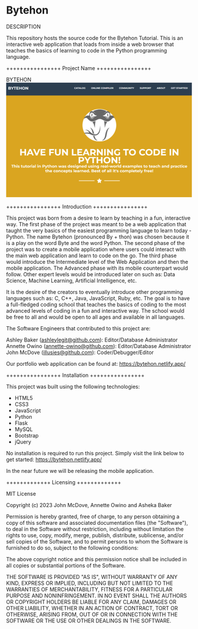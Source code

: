 # Bytehon

DESCRIPTION

This repository hosts the source code for the Bytehon Tutorial. This is an interactive web application that loads from inside a web browser that teaches the basics of learning to code in the Python programming language.


++++++++++++++++  Project Name  ++++++++++++++++

BYTEHON
<img src="/assets/img/bytehon-landingpage-snippet.png">


++++++++++++++++  Introduction ++++++++++++++++

This project was born from a desire to learn by teaching in a fun, interactive way. The first phase of the project was meant to be a web application that taught the very basics of the easiest programming language to learn today - Python. The name Bytehon (pronounced By + thon) was chosen because it is a play on the word Byte and the word Python. The second phase of the project was to create a mobile application where users could interact with the main web application and learn to code on the go. The third phase would introduce the Intermediate level of the Web Application and then the mobile application. The Advanced phase with its mobile counterpart would follow. Other expert levels would be introduced later on such as: Data Science, Machine Learning, Artificial Intelligence, etc.

It is the desire of the creators to eventually introduce other programming languages such as: C, C++, Java, JavaScript, Ruby, etc. The goal is to have a full-fledged coding school that teaches the basics of coding to the most advanced levels of coding in a fun and interactive way. The school would be free to all and would be open to all ages and available in all languages.

The Software Engineers that contributed to this project are:

Ashley Baker (ashleylegit@github.com): Editor/Database Administrator
Annette Owino (annette-owino@github.com): Editor/Database Administrator
John McDove (illusies@github.com): Coder/Debugger/Editor

Our portfolio web application can be found at: https://bytehon.netlify.app/


++++++++++++++++  Installation  ++++++++++++++++

This project was built using the following technologies:
- HTML5
- CSS3
- JavaScript
- Python
- Flask
- MySQL
- Bootstrap
- jQuery

No installation is required to run this project. Simply visit the link below to get started: https://bytehon.netlify.app/

In the near future we will be releasing the mobile application.


+++++++++++++  Licensing  +++++++++++++

MIT License

Copyright (c) 2023 John McDove, Annette Owino and Asheka Baker

Permission is hereby granted, free of charge, to any person obtaining a copy
of this software and associated documentation files (the "Software"), to deal
in the Software without restriction, including without limitation the rights
to use, copy, modify, merge, publish, distribute, sublicense, and/or sell
copies of the Software, and to permit persons to whom the Software is
furnished to do so, subject to the following conditions:

The above copyright notice and this permission notice shall be included in all
copies or substantial portions of the Software.

THE SOFTWARE IS PROVIDED "AS IS", WITHOUT WARRANTY OF ANY KIND, EXPRESS OR
IMPLIED, INCLUDING BUT NOT LIMITED TO THE WARRANTIES OF MERCHANTABILITY,
FITNESS FOR A PARTICULAR PURPOSE AND NONINFRINGEMENT. IN NO EVENT SHALL THE
AUTHORS OR COPYRIGHT HOLDERS BE LIABLE FOR ANY CLAIM, DAMAGES OR OTHER
LIABILITY, WHETHER IN AN ACTION OF CONTRACT, TORT OR OTHERWISE, ARISING FROM,
OUT OF OR IN CONNECTION WITH THE SOFTWARE OR THE USE OR OTHER DEALINGS IN THE
SOFTWARE.